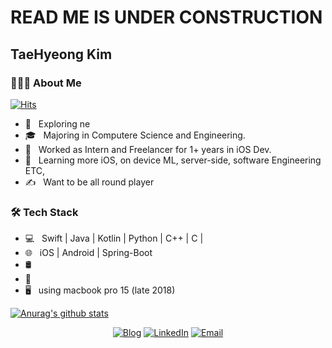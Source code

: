 <h1> READ ME IS UNDER CONSTRUCTION </h1>

<h2>TaeHyeong Kim</h2>

<h3> 👨🏻‍💻 About Me </h3>

[![Hits](https://hits.seeyoufarm.com/api/count/incr/badge.svg?url=https%3A%2F%2Fgithub.com%2FKimTaeHyeong17%2FKimTaeHyeong17)](https://hits.seeyoufarm.com)

- 🤔 &nbsp; Exploring ne
- 🎓 &nbsp; Majoring in Computere Science and Engineering.
- 💼 &nbsp; Worked as Intern and Freelancer for 1+ years in iOS Dev.
- 🌱 &nbsp; Learning more iOS, on device ML, server-side, software Engineering ETC,
- ✍️ &nbsp; Want to be all round player

<h3>🛠 Tech Stack</h3>

- 💻 &nbsp; Swift | Java | Kotlin | Python | C++ | C |
- 🌐 &nbsp; iOS | Android | Spring-Boot
- 🛢 &nbsp;
- 🔧 &nbsp; 
- 🖥 &nbsp; using macbook pro 15 (late 2018)

[![Anurag's github stats](https://github-readme-stats.vercel.app/api?username=KimTaeHyeong17)](https://github.com/anuraghazra/github-readme-stats)

<p align="center">
<a href="https://haningya.tistroy.com"><img alt="Blog" src=""></a>
<a href="https://www.linkedin.com/in/taehyeongkim17/"><img alt="LinkedIn" src=""></a>
<a href="uuzaza@naver.com"><img alt="Email" src=""></a>
</p>
